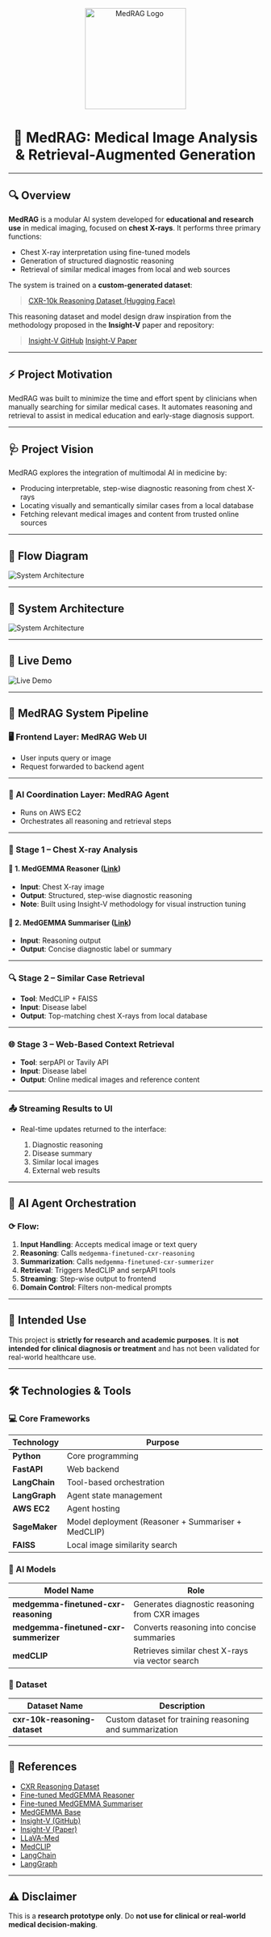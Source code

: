 <p align="center">
  <img src="images/medrag_logo-2.png" alt="MedRAG Logo" width="200"/>
</p>

<h1 align="center">🧠 MedRAG: Medical Image Analysis & Retrieval-Augmented Generation</h1>

---

## 🔍 Overview

**MedRAG** is a modular AI system developed for **educational and research use** in medical imaging, focused on **chest X-rays**. It performs three primary functions:

* Chest X-ray interpretation using fine-tuned models
* Generation of structured diagnostic reasoning
* Retrieval of similar medical images from local and web sources

The system is trained on a **custom-generated dataset**:

> [CXR-10k Reasoning Dataset (Hugging Face)](https://huggingface.co/datasets/Manusinhh/cxr-10k-reasoning-dataset)

This reasoning dataset and model design draw inspiration from the methodology proposed in the **Insight-V** paper and repository:

> [Insight-V GitHub](https://github.com/JoshuaChou2018/Insight-V)
> [Insight-V Paper](https://arxiv.org/abs/2312.11511)

---

## ⚡ Project Motivation

MedRAG was built to minimize the time and effort spent by clinicians when manually searching for similar medical cases. It automates reasoning and retrieval to assist in medical education and early-stage diagnosis support.

---

## 🩺 Project Vision

MedRAG explores the integration of multimodal AI in medicine by:

* Producing interpretable, step-wise diagnostic reasoning from chest X-rays
* Locating visually and semantically similar cases from a local database
* Fetching relevant medical images and content from trusted online sources

---

## 🧱 Flow Diagram

![System Architecture](images/medrag-interface.drawio.svg)

---

## 🧱 System Architecture

![System Architecture](images/medrag-architecture2.drawio.svg)

---

## 🔹 Live Demo

![Live Demo](images/medrag_gif.gif)

---

## 🔄 MedRAG System Pipeline

### 🖥️ Frontend Layer: MedRAG Web UI

* User inputs query or image
* Request forwarded to backend agent

---

### 🧠 AI Coordination Layer: MedRAG Agent

* Runs on AWS EC2
* Orchestrates all reasoning and retrieval steps

---

### 🧠 Stage 1 – Chest X-ray Analysis

#### 🔹 1. MedGEMMA Reasoner ([Link](https://huggingface.co/Manusinhh/medgemma-finetuned-cxr-reasoning))

* **Input**: Chest X-ray image
* **Output**: Structured, step-wise diagnostic reasoning
* **Note**: Built using Insight-V methodology for visual instruction tuning

#### 🔹 2. MedGEMMA Summariser ([Link](https://huggingface.co/Manusinhh/medgemma-finetuned-cxr-summerizer))

* **Input**: Reasoning output
* **Output**: Concise diagnostic label or summary

---

### 🔍 Stage 2 – Similar Case Retrieval

* **Tool**: MedCLIP + FAISS
* **Input**: Disease label
* **Output**: Top-matching chest X-rays from local database

---

### 🌐 Stage 3 – Web-Based Context Retrieval

* **Tool**: serpAPI or Tavily API
* **Input**: Disease label
* **Output**: Online medical images and reference content

---

### 📤 Streaming Results to UI

* Real-time updates returned to the interface:

  1. Diagnostic reasoning
  2. Disease summary
  3. Similar local images
  4. External web results

---

## 🧠 AI Agent Orchestration

### ⟳ Flow:

1. **Input Handling**: Accepts medical image or text query
2. **Reasoning**: Calls `medgemma-finetuned-cxr-reasoning`
3. **Summarization**: Calls `medgemma-finetuned-cxr-summerizer`
4. **Retrieval**: Triggers MedCLIP and serpAPI tools
5. **Streaming**: Step-wise output to frontend
6. **Domain Control**: Filters non-medical prompts

---

## 🌟 Intended Use

This project is **strictly for research and academic purposes**. It is **not intended for clinical diagnosis or treatment** and has not been validated for real-world healthcare use.

---

## 🛠️ Technologies & Tools

### 💻 Core Frameworks

| Technology    | Purpose                                            |
| ------------- | -------------------------------------------------- |
| **Python**    | Core programming                                   |
| **FastAPI**   | Web backend                                        |
| **LangChain** | Tool-based orchestration                           |
| **LangGraph** | Agent state management                             |
| **AWS EC2**   | Agent hosting                                      |
| **SageMaker** | Model deployment (Reasoner + Summariser + MedCLIP) |
| **FAISS**     | Local image similarity search                      |

### 🧠 AI Models

| Model Name                            | Role                                             |
| ------------------------------------- | ------------------------------------------------ |
| **medgemma-finetuned-cxr-reasoning**  | Generates diagnostic reasoning from CXR images   |
| **medgemma-finetuned-cxr-summerizer** | Converts reasoning into concise summaries        |
| **medCLIP**                           | Retrieves similar chest X-rays via vector search |

### 📆 Dataset

| Dataset Name                  | Description                                             |
| ----------------------------- | ------------------------------------------------------- |
| **cxr-10k-reasoning-dataset** | Custom dataset for training reasoning and summarization |

---

## 📘 References

* [CXR Reasoning Dataset](https://huggingface.co/datasets/Manusinhh/cxr-10k-reasoning-dataset)
* [Fine-tuned MedGEMMA Reasoner](https://huggingface.co/Manusinhh/medgemma-finetuned-cxr-reasoning)
* [Fine-tuned MedGEMMA Summariser](https://huggingface.co/Manusinhh/medgemma-finetuned-cxr-summerizer)
* [MedGEMMA Base](https://huggingface.co/google/medgemma-4b-it)
* [Insight-V (GitHub)](https://github.com/JoshuaChou2018/Insight-V)
* [Insight-V (Paper)](https://arxiv.org/abs/2312.11511)
* [LLaVA-Med](https://github.com/microsoft/LLaVA-Med)
* [MedCLIP](https://github.com/UCSD-AI4H/MedCLIP)
* [LangChain](https://github.com/langchain-ai/langchain)
* [LangGraph](https://github.com/langchain-ai/langgraph)

---

## ⚠️ Disclaimer

This is a **research prototype only**. Do **not use for clinical or real-world medical decision-making**.
